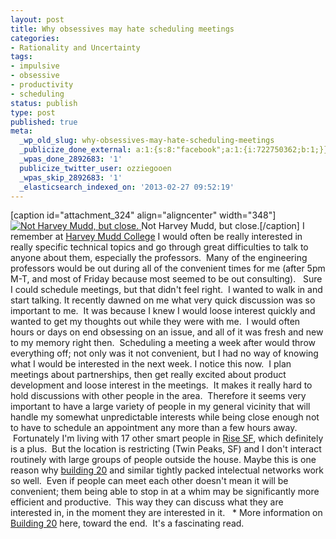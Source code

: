 ```yaml
---
layout: post
title: Why obsessives may hate scheduling meetings
categories:
- Rationality and Uncertainty
tags:
- impulsive
- obsessive
- productivity
- scheduling
status: publish
type: post
published: true
meta:
  _wp_old_slug: why-obsessives-may-hate-scheduling-meetings
  _publicize_done_external: a:1:{s:8:"facebook";a:1:{i:722750362;b:1;}}
  _wpas_done_2892683: '1'
  publicize_twitter_user: ozziegooen
  _wpas_skip_2892683: '1'
  _elasticsearch_indexed_on: '2013-02-27 09:52:19'
---
```

[caption id="attachment\_324" align="aligncenter" width="348"] [ ![Not Harvey Mudd, but close.](http://bowlabs.files.wordpress.com/2013/02/b1_north_hallway1.jpg) ](http://bowlabs.files.wordpress.com/2013/02/b1_north_hallway1.jpg) Not Harvey Mudd, but close.[/caption] I remember at [Harvey Mudd College](http://www.hmc.edu/) I would often be really interested in really specific technical topics and go through great difficulties to talk to anyone about them, especially the professors.  Many of the engineering professors would be out during all of the convenient times for me (after 5pm M-T, and most of Friday because most seemed to be out consulting).   Sure I could schedule meetings, but that didn't feel right.  I wanted to walk in and start talking. It recently dawned on me what very quick discussion was so important to me.  It was because I knew I would loose interest quickly and wanted to get my thoughts out while they were with me.  I would often hours or days on end obsessing on an issue, and all of it was fresh and new to my memory right then.  Scheduling a meeting a week after would throw everything off; not only was it not convenient, but I had no way of knowing what I would be interested in the next week. I notice this now.  I plan meetings about partnerships, then get really excited about product development and loose interest in the meetings.  It makes it really hard to hold discussions with other people in the area.  Therefore it seems very important to have a large variety of people in my general vicinity that will handle my somewhat unpredictable interests while being close enough not to have to schedule an appointment any more than a few hours away.  Fortunately I'm living with 17 other smart people in [Rise SF](http://risesf.com/), which definitely is a plus.  But the location is restricting (Twin Peaks, SF) and I don't interact routinely with large groups of people outside the house. Maybe this is one reason why [building 20](http://en.wikipedia.org/wiki/Building_20) and similar tightly packed intelectual networks work so well.  Even if people can meet each other doesn't mean it will be convenient; them being able to stop in at a whim may be significantly more efficient and productive.  This way they can discuss what they are interested in, in the moment they are interested in it.   \* More information on [Building 20](http://www.newyorker.com/reporting/2012/01/30/120130fa_fact_lehrer?currentPage=all) here, toward the end.  It's a fascinating read.